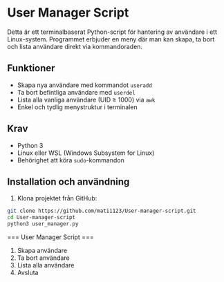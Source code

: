 # User Manager Script

Detta är ett terminalbaserat Python-script för hantering av användare i ett Linux-system. Programmet erbjuder en meny där man kan skapa, ta bort och lista användare direkt via kommandoraden. 

## Funktioner

- Skapa nya användare med kommandot `useradd`
- Ta bort befintliga användare med `userdel`
- Lista alla vanliga användare (UID ≥ 1000) via `awk`
- Enkel och tydlig menystruktur i terminalen

## Krav

- Python 3
- Linux eller WSL (Windows Subsystem for Linux)
- Behörighet att köra `sudo`-kommandon

## Installation och användning

1. Klona projektet från GitHub:

```bash
git clone https://github.com/mati1123/User-manager-script.git
cd User-manager-script
python3 user_manager.py
```


=== User Manager Script ===
1. Skapa användare
2. Ta bort användare
3. Lista alla användare
4. Avsluta
